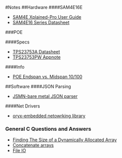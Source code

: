 #Notes
##Hardware
####SAM4E16E
* [SAM4E Xplained-Pro User Guide](http://www.atmel.com/Images/Atmel-42216-SAM4E-Xplained-Pro_User-Guide.pdf)
* [SAM4E16 Series Datasheet](http://www.atmel.com/Images/Atmel-42216-SAM4E-Xplained-Pro_User-Guide.pdf)

###POE

####Specs
* [TPS23753A Datasheet](http://www.ti.com/lit/ds/symlink/tps23753a.pdf)
* [TPS23753PW Appnote](http://www.ti.com/lit/an/slva305c/slva305c.pdf)


####Info
* [POE Endspan vs. Midspan 10/100](http://blog.industrialnetworking.com/2011/12/power-over-ethernet-poe-mode-aendspan.html)


##Software
####JSON Parsing
* [JSMN-bare metal JSON parser](https://github.com/zserge/jsmn)

####Net Drivers
* [oryx-embedded netowrking library](http://www.oryx-embedded.com/doc/http__server_8c.html)

### General C Questions and Answers
* [Finding The Size of a Dynamically Allocated Array](http://stackoverflow.com/questions/14004704/c-malloc-and-array-length)
* [Concatenate arrays](http://stackoverflow.com/questions/1696074/how-can-i-concatenate-two-arrays-in-c)
* [File IO](https://www.codingunit.com/c-tutorial-file-io-using-text-files#cl)

